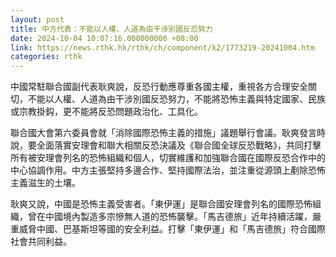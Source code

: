 ```yaml
---
layout: post
title: 中方代表：不能以人權、人道為由干涉別國反恐努力
date: 2024-10-04 10:07:16.000000000 +08:00
link: https://news.rthk.hk/rthk/ch/component/k2/1773219-20241004.htm
categories: rthk
---
```


中國常駐聯合國副代表耿爽說，反恐行動應尊重各國主權，重視各方合理安全關切，不能以人權、人道為由干涉別國反恐努力，不能將恐怖主義與特定國家、民族或宗教掛鈎，更不能將反恐問題政治化、工具化。

聯合國大會第六委員會就「消除國際恐怖主義的措施」議題舉行會議。耿爽發言時說，要全面落實安理會和聯大相關反恐決議及《聯合國全球反恐戰略》，共同打擊所有被安理會列名的恐怖組織和個人，切實維護和加強聯合國在國際反恐合作中的中心協調作用。中方主張堅持多邊合作、堅持國際法治，並注重從源頭上剷除恐怖主義滋生的土壤。

耿爽又說，中國是恐怖主義受害者。「東伊運」是聯合國安理會列名的國際恐怖組織，曾在中國境內製造多宗慘無人道的恐怖襲擊。「馬吉德旅」近年持續活躍，嚴重威脅中國、巴基斯坦等國的安全利益。打擊「東伊運」和「馬吉德旅」符合國際社會共同利益。
